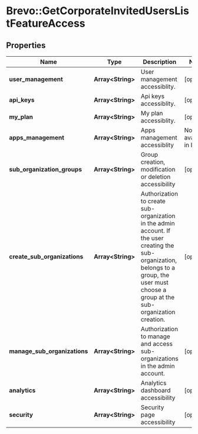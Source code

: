 # Brevo::GetCorporateInvitedUsersListFeatureAccess

## Properties
Name | Type | Description | Notes
------------ | ------------- | ------------- | -------------
**user_management** | **Array&lt;String&gt;** | User management accessiblity. | [optional] 
**api_keys** | **Array&lt;String&gt;** | Api keys accessiblity. | [optional] 
**my_plan** | **Array&lt;String&gt;** | My plan accessiblity. | [optional] 
**apps_management** | **Array&lt;String&gt;** | Apps management accessiblity | Not available in ENTv2 | [optional] 
**sub_organization_groups** | **Array&lt;String&gt;** | Group creation, modification or deletion accessibility | [optional] 
**create_sub_organizations** | **Array&lt;String&gt;** | Authorization to create sub-organization in the admin account. If the user creating the sub-organization, belongs to a group, the user must choose a group at the sub-organization creation. | [optional] 
**manage_sub_organizations** | **Array&lt;String&gt;** | Authorization to manage and access sub-organizations in the admin account. | [optional] 
**analytics** | **Array&lt;String&gt;** | Analytics dashboard accessibility | [optional] 
**security** | **Array&lt;String&gt;** | Security page accessibility | [optional] 


